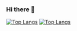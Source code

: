 ### Hi there 👋

<!--
**cpt4567/cpt4567** is a ✨ _special_ ✨ repository because its `README.md` (this file) appears on your GitHub profile.

Here are some ideas to get you started:

- 🔭 I’m currently working on ...
- 🌱 I’m currently learning ...
- 👯 I’m looking to collaborate on ...
- 🤔 I’m looking for help with ...
- 💬 Ask me about ...
- 📫 How to reach me: ...
- 😄 Pronouns: ...
- ⚡ Fun fact: ...
-->
[![Top Langs](https://github-readme-stats.vercel.app/api/top-langs/?username=cpt4567)](https://github.com/anuraghazra/github-readme-stats)
[![Top Langs](https://github-readme-stats.vercel.app/api/top-langs/?username=cpt4567)](https://github.com/anuraghazra/github-readme-stats)
